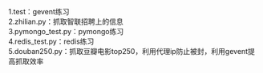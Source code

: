 1.test：gevent练习<br/>
2.zhilian.py：抓取智联招聘上的信息<br/>
3.pymongo_test.py：pymongo练习<br/>
4.redis_test.py：redis练习<br/>
5.douban250.py：抓取豆瓣电影top250，利用代理ip防止被封，利用gevent提高抓取效率
